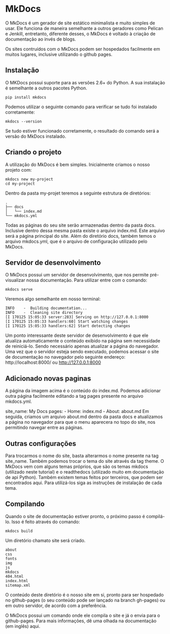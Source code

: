 # MkDocs

O MkDocs é um gerador de site estático minimalista e muito simples de usar. 
Ele funciona de maneira semelhante a outros geradores como Pelican e Jenkill, entretanto, diferente desses, o MkDocs é voltado à criação de documentação ao invés de blogs.

Os sites contruídos com o MkDocs podem ser hospedados facilmente em muitos lugares, inclusive utilizando o github pages.

## Instalação

O MKDocs possui suporte para as versões 2.6+ do Python. A sua instalação é semelhante a outros pacotes Python.

    pip install mkdocs

Podemos utilizar o seguinte comando para verificar se tudo foi instalado corretamente:

    mkdocs --version

Se tudo estiver funcionado corretamente, o resultado do comando será a versão do MkDocs instalado.

## Criando o projeto

A utilização do MkDocs é bem simples. Inicialmente criamos o nosso projeto com:

	mkdocs new my-project
	cd my-project

Dentro da pasta my-projet teremos a seguinte estrutura de diretórios:

	.
	├── docs
	│   └── index.md
	└── mkdocs.yml

Todas as páginas do seu site serão armazenadas dentro da pasta docs. Inclusive dentro dessa mesma pasta existe o arquivo index.md. Este arquivo será a página principal do site. Além do diretório docs, também temos o arquivo mkdocs.yml, que é o arquivo de configuração utilizado pelo MkDocs.

## Servidor de desenvolvimento

O MkDocs possui um servidor de desenvolvimento, que nos permite pré-visualizar nossa documentação. Para utilizar entre com o comando:

    mkdocs serve

Veremos algo semelhante em nosso terminal:

    INFO    -  Building documentation...
    INFO    -  Cleaning site directory
    [I 170125 15:05:33 server:283] Serving on http://127.0.0.1:8000
    [I 170125 15:05:33 handlers:60] Start watching changes
    [I 170125 15:05:33 handlers:62] Start detecting changes

Um ponto interessante deste servidor de desenvolvimento é que ele atualiza automaticamente o conteúdo exibido na página sem necessidade de reiniciá-lo.
Sendo necessário apenas atualizar a página do navegador. Uma vez que o servidor esteja sendo executado, podemos acessar o site de documentação no navegador pelo seguinte endereço: http://localhost:8000/ ou http://127.0.0.1:8000

## Adicionado novas paginas

A página da imagem acima é o conteúdo do index.md. Podemos adicionar outra página facilmente editando a tag pages presente no arquivo mkdocs.yml.

site_name: My Docs
pages:
    - Home: index.md
    - About: about.md
Em seguida, criamos um arquivo about.md dentro da pasta docs e atualizamos a página no navegador para que o menu aparecera no topo do site, nos permitindo navegar entre as páginas.


## Outras configurações
Para trocarmos o nome do site, basta alterarmos o nome presente na tag site_name. Também podemos trocar o tema do site através da tag theme. O MkDocs vem com alguns temas próprios, que são os temas mkdocs (utilizado neste tutorial) e o readthedocs (utilizado muito em documentação de api Python). Também existem temas feitos por terceiros, que podem ser encontrados aqui. Para utilizá-los siga as instruções de instalação de cada tema.
	
## Compilando
Quando o site de documentação estiver pronto, o próximo passo é compilá-lo. Isso é feito através do comando:

    mkdocs build

Um diretório chamato site será criado.

	about
	css
	fonts
	img
	js
	mkdocs
	404.html
	index.html
	sitemap.xml

O conteúdo deste diretório é o nosso site em si, pronto para ser hospedado no github-pages (o seu conteúdo pode ser lançado na branch gh-pages) ou em outro servidor, de acordo com a preferência.

O MkDocs possui um comando onde ele compila o site e já o envia para o github-pages. Para mais informações, dê uma olhada na documentação (em inglês) aqui.


